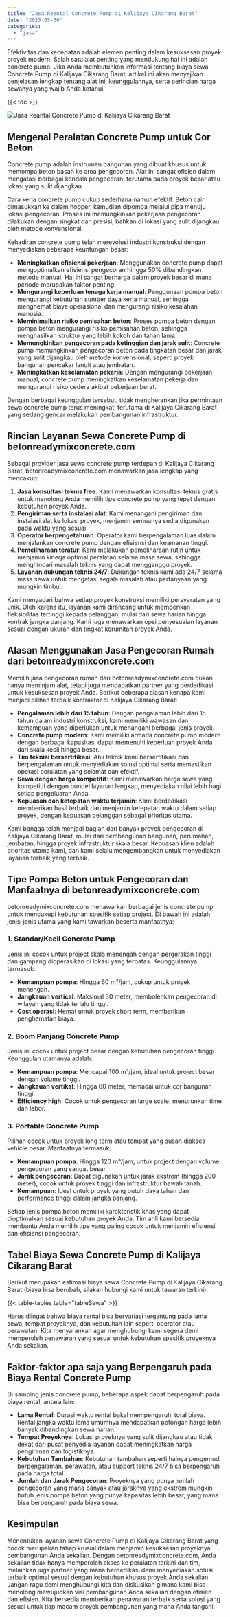 ```yaml
---
title: "Jasa Reantal Concrete Pump di Kalijaya Cikarang Barat"
date: "2023-05-30"
categories: 
  - "jasa"
---
```


Efektivitas dan kecepatan adalah elemen penting dalam kesuksesan proyek proyek modern. Salah satu alat penting yang mendukung hal ini adalah concrete pump. Jika Anda membutuhkan informasi tentang biaya sewa Concrete Pump di Kalijaya Cikarang Barat, artikel ini akan menyajikan penjelasan lengkap tentang alat ini, keunggulannya, serta perincian harga sewanya yang wajib Anda ketahui.

{{< toc >}}

![Jasa Reantal Concrete Pump di Kalijaya Cikarang Barat](https://betoncor8.github.io/pump/concrete-pump%20(19).png)

## Mengenal Peralatan Concrete Pump untuk Cor Beton

Concrete pump adalah instrumen bangunan yang dibuat khusus untuk memompa beton basah ke area pengecoran. Alat ini sangat efisien dalam mengatasi berbagai kendala pengecoran, terutama pada proyek besar atau lokasi yang sulit dijangkau.

Cara kerja concrete pump cukup sederhana namun efektif. Beton cair dimasukkan ke dalam hopper, kemudian dipompa melalui pipa menuju lokasi pengecoran. Proses ini memungkinkan pekerjaan pengecoran dilakukan dengan singkat dan presisi, bahkan di lokasi yang sulit dijangkau oleh metode konvensional.

Kehadiran concrete pump telah merevolusi industri konstruksi dengan menyediakan beberapa keuntungan besar:

- **Meningkatkan efisiensi pekerjaan**: Menggunakan concrete pump dapat mengoptimalkan efisiensi pengecoran hingga 50% dibandingkan metode manual. Hal ini sangat berharga dalam proyek besar di mana periode merupakan faktor penting.
- **Mengurangi keperluan tenaga kerja manual**: Penggunaan pompa beton mengurangi kebutuhan sumber daya kerja manual, sehingga menghemat biaya operasional dan mengurangi risiko kesalahan manusia.
- **Meminimalkan risiko pemisahan beton**: Proses pompa beton dengan pompa beton mengurangi risiko pemisahan beton, sehingga menghasilkan struktur yang lebih kokoh dan tahan lama.
- **Memungkinkan pengecoran pada ketinggian dan jarak sulit**: Concrete pump memungkinkan pengecoran beton pada tingkatan besar dan jarak yang sulit dijangkau oleh metode konvensional, seperti proyek bangunan pencakar langit atau jembatan.
- **Meningkatkan keselamatan pekerja**: Dengan mengurangi pekerjaan manual, concrete pump meningkatkan keselamatan pekerja dan mengurangi risiko cedera akibat pekerjaan berat.

Dengan berbagai keunggulan tersebut, tidak mengherankan jika permintaan sewa concrete pump terus meningkat, terutama di Kalijaya Cikarang Barat yang sedang gencar melakukan pembangunan infrastruktur.

## Rincian Layanan Sewa Concrete Pump di betonreadymixconcrete.com

Sebagai provider jasa sewa concrete pump terdepan di Kalijaya Cikarang Barat, betonreadymixconcrete.com menawarkan jasa lengkap yang mencakup:

1. **Jasa konsultasi teknis free**: Kami menawarkan konsultasi teknis gratis untuk menolong Anda memilih tipe concrete pump yang tepat dengan kebutuhan proyek Anda.
2. **Pengiriman serta instalasi alat**: Kami menangani pengiriman dan instalasi alat ke lokasi proyek, menjamin semuanya sedia digunakan pada waktu yang sesuai.
3. **Operator berpengetahuan**: Operator kami berpengalaman luas dalam menjalankan concrete pump dengan efisiensi dan keamanan tinggi.
4. **Pemeliharaan teratur**: Kami melakukan pemeliharaan rutin untuk menjamin kinerja optimal peralatan selama masa sewa, sehingga menghindari masalah teknis yang dapat mengganggu proyek.
5. **Layanan dukungan teknis 24/7**: Dukungan teknis kami ada 24/7 selama masa sewa untuk mengatasi segala masalah atau pertanyaan yang mungkin timbul.

Kami menyadari bahwa setiap proyek konstruksi memiliki persyaratan yang unik. Oleh karena itu, layanan kami dirancang untuk memberikan fleksibilitas tertinggi kepada pelanggan, mulai dari sewa harian hingga kontrak jangka panjang. Kami juga menawarkan opsi penyesuaian layanan sesuai dengan ukuran dan tingkat kerumitan proyek Anda.

## Alasan Menggunakan Jasa Pengecoran Rumah dari betonreadymixconcrete.com

Memilih jasa pengecoran rumah dari betonreadymixconcrete.com bukan hanya meminjam alat, tetapi juga mendapatkan partner yang berdedikasi untuk kesuksesan proyek Anda. Berikut beberapa alasan kenapa kami menjadi pilihan terbaik kontraktor di Kalijaya Cikarang Barat:

- **Pengalaman lebih dari 15 tahun**: Dengan pengalaman lebih dari 15 tahun dalam industri konstruksi, kami memiliki wawasan dan kemampuan yang diperlukan untuk menangani berbagai jenis proyek.
- **Concrete pump modern**: Kami memiliki armada concrete pump modern dengan berbagai kapasitas, dapat memenuhi keperluan proyek Anda dari skala kecil hingga besar.
- **Tim teknisi bersertifikasi**: Ahli teknik kami bersertifikasi dan berpengalaman untuk menyediakan solusi optimal serta memastikan operasi peralatan yang selamat dan efektif.
- **Sewa dengan harga kompetitif**: Kami menawarkan harga sewa yang kompetitif dengan bundel layanan lengkap, menyediakan nilai lebih bagi setiap pengeluaran Anda.
- **Kepuasan dan ketepatan waktu terjamin**: Kami berdedikasi memberikan hasil terbaik dan menjamin ketepatan waktu dalam setiap proyek, dengan kepuasan pelanggan sebagai prioritas utama.

Kami bangga telah menjadi bagian dari banyak proyek pengecoran di Kalijaya Cikarang Barat, mulai dari pembangunan bangunan, perumahan, jembatan, hingga proyek infrastruktur skala besar. Kepuasan klien adalah prioritas utama kami, dan kami selalu mengembangkan untuk menyediakan layanan terbaik yang terbaik.

## Tipe Pompa Beton untuk Pengecoran dan Manfaatnya di betonreadymixconcrete.com

betonreadymixconcrete.com menawarkan berbagai jenis concrete pump untuk mencukupi kebutuhan spesifik setiap project. Di bawah ini adalah jenis-jenis utama yang kami tawarkan beserta manfaatnya:

### 1\. Standar/Kecil Concrete Pump

Jenis ini cocok untuk project skala menengah dengan pergerakan tinggi dan gampang dioperasikan di lokasi yang terbatas. Keunggulannya termasuk:

- **Kemampuan pompa**: Hingga 60 m³/jam, cukup untuk proyek menengah.
- **Jangkauan vertical**: Maksimal 30 meter, membolehkan pengecoran di wilayah yang tidak terlalu tinggi.
- **Cost operasi**: Hemat untuk proyek short term, memberikan penghematan biaya.

### 2\. Boom Panjang Concrete Pump

Jenis ini cocok untuk project besar dengan kebutuhan pengecoran tinggi. Keunggulan utamanya adalah:

- **Kemampuan pompa**: Mencapai 100 m³/jam, ideal untuk project besar dengan volume tinggi.
- **Jangkauan vertikal**: Hingga 60 meter, memadai untuk cor bangunan tinggi.
- **Efficiency high**: Cocok untuk pengecoran large scale, menurunkan time dan labor.

### 3\. Portable Concrete Pump

Pilihan cocok untuk proyek long term atau tempat yang susah diakses vehicle besar. Manfaatnya termasuk:

- **Kemampuan pompa**: Hingga 120 m³/jam, untuk project dengan volume pengecoran yang sangat besar.
- **Jarak pengecoran**: Dapat digunakan untuk jarak ekstrem (hingga 200 meter), cocok untuk proyek tinggi dan infrastruktur bawah tanah.
- **Kemampuan**: Ideal untuk proyek yang butuh daya tahan dan performance tinggi dalam jangka panjang.

Setiap jenis pompa beton memiliki karakteristik khas yang dapat dioptimalkan sesuai kebutuhan proyek Anda. Tim ahli kami bersedia membantu Anda memilih tipe yang paling cocok untuk menjamin efisiensi dan efisiensi pengecoran.

## Tabel Biaya Sewa Concrete Pump di Kalijaya Cikarang Barat

Berikut merupakan estimasi biaya sewa Concrete Pump di Kalijaya Cikarang Barat (biaya bisa berubah, silakan hubungi kami untuk tawaran terkini):

{{< table-tables table="tableSewa" >}}

Harus diingat bahwa biaya rental bisa bervariasi tergantung pada lama sewa, tempat proyeknya, dan kebutuhan lain seperti operator atau perawatan. Kita menyarankan agar menghubungi kami segera demi memperoleh penawaran yang sesuai untuk kebutuhan spesifik proyeknya Anda sekalian.

## Faktor-faktor apa saja yang Berpengaruh pada Biaya Rental Concrete Pump

Di samping jenis concrete pump, beberapa aspek dapat berpengaruh pada biaya rental, antara lain:

- **Lama Rental**: Durasi waktu rental bakal mempengaruhi total biaya. Rental jangka waktu lama umumnya mendapatkan potongan harga lebih banyak dibandingkan sewa harian.
- **Tempat Proyeknya**: Lokasi proyeknya yang sulit dijangkau atau tidak dekat dari pusat penyedia layanan dapat meningkatkan harga pengiriman dan logistiknya.
- **Kebutuhan Tambahan**: Kebutuhan tambahan seperti halnya pengemudi berpengalaman, perawatan, atau support teknis 24/7 bisa berpengaruh pada harga total.
- **Jumlah dan Jarak Pengecoran**: Proyeknya yang punya jumlah pengecoran yang mana banyak atau jaraknya yang ekstrem mungkin butuh jenis pompa beton yang punya kapasitas lebih besar, yang mana bisa berpengaruh pada biaya sewa.

## Kesimpulan

Menentukan layanan sewa Concrete Pump di Kalijaya Cikarang Barat yang cocok merupakan tahap krusial dalam menjamin kesuksesan proyeknya pembangunan Anda sekalian. Dengan betonreadymixconcrete.com, Anda sekalian tidak hanya memperoleh akses ke peralatan terkini dan tim, melainkan juga partner yang mana berdedikasi demi menyediakan solusi terbaik optimal sesuai dengan kebutuhan khusus proyek Anda sekalian. Jangan ragu demi menghubungi kita dan diskusikan gimana kami bisa menolong mewujudkan visi pembangunan Anda sekalian dengan efisien dan efisien. Kita bersedia memberikan penawaran terbaik serta solusi yang sesuai untuk tiap macam proyek pembangunan yang mana Anda tangani.
